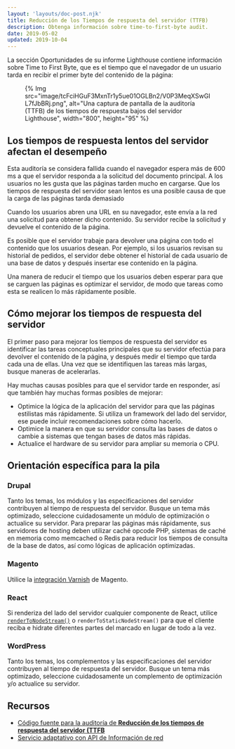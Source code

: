 ```yaml
---
layout: 'layouts/doc-post.njk'
title: Reducción de los Tiempos de respuesta del servidor (TTFB)
description: Obtenga información sobre time-to-first-byte audit.
date: 2019-05-02
updated: 2019-10-04
---
```


La sección Oportunidades de su informe Lighthouse contiene información sobre Time to First Byte, que es el tiempo que el navegador de un usuario tarda en recibir el primer byte del contenido de la página:

<figure>{% Img src="image/tcFciHGuF3MxnTr1y5ue01OGLBn2/V0P3MeqXSwGIL7fJbBRj.png", alt="Una captura de pantalla de la auditoría (TTFB) de los tiempos de respuesta bajos del servidor Lighthouse", width="800", height="95" %}</figure>

## Los tiempos de respuesta lentos del servidor afectan el desempeño

Esta auditoría se considera fallida cuando el navegador espera más de 600 ms a que el servidor responda a la solicitud del documento principal. A los usuarios no les gusta que las páginas tarden mucho en cargarse. Que los tiempos de respuesta del servidor sean lentos es una posible causa de que la carga de las páginas tarda demasiado

Cuando los usuarios abren una URL en su navegador, este envía a la red una solicitud para obtener dicho contenido. Su servidor recibe la solicitud y devuelve el contenido de la página.

Es posible que el servidor trabaje para devolver una página con todo el contenido que los usuarios desean. Por ejemplo, si los usuarios revisan su historial de pedidos, el servidor debe obtener el historial de cada usuario de una base de datos y después insertar ese contenido en la página.

Una manera de reducir el tiempo que los usuarios deben esperar para que se carguen las páginas es optimizar el servidor, de modo que tareas como esta se realicen lo más rápidamente posible.

## Cómo mejorar los tiempos de respuesta del servidor

El primer paso para mejorar los tiempos de respuesta del servidor es identificar las tareas conceptuales principales que su servidor efectúa para devolver el contenido de la página, y después medir el tiempo que tarda cada una de ellas. Una vez que se identifiquen las tareas más largas, busque maneras de acelerarlas.

Hay muchas causas posibles para que el servidor tarde en responder, así que también hay muchas formas posibles de mejorar:

- Optimice la lógica de la aplicación del servidor para que las páginas estilistas más rápidamente. Si utiliza un framework del lado del servidor, ese puede incluir recomendaciones sobre cómo hacerlo.
- Optimice la manera en que su servidor consulta las bases de datos o cambie a sistemas que tengan bases de datos más rápidas.
- Actualice el hardware de su servidor para ampliar su memoria o CPU.

## Orientación específica para la pila

### Drupal

Tanto los temas, los módulos y las especificaciones del servidor contribuyen al tiempo de respuesta del servidor. Busque un tema más optimizado, seleccione cuidadosamente un módulo de optimización o actualice su servidor. Para preparar las páginas más rápidamente, sus servidores de hosting deben utilizar caché opcode PHP, sistemas de caché en memoria como memcached o Redis para reducir los tiempos de consulta de la base de datos, así como lógicas de aplicación optimizadas.

### Magento

Utilice la [integración Varnish](https://devdocs.magento.com/guides/v2.3/config-guide/varnish/config-varnish.html) de Magento.

### React

Si renderiza del lado del servidor cualquier componente de React, utilice [`renderToNodeStream()`](https://reactjs.org/docs/react-dom-server.html#rendertonodestream) o `renderToStaticNodeStream()` para que el cliente reciba e hidrate diferentes partes del marcado en lugar de todo a la vez.

### WordPress

Tanto los temas, los complementos y las especificaciones del servidor contribuyen al tiempo de respuesta del servidor. Busque un tema más optimizado, seleccione cuidadosamente un complemento de optimización y/o actualice su servidor.

## Recursos

- [Código fuente para la auditoría de **Reducción de los tiempos de respuesta del servidor (TTFB**](https://github.com/GoogleChrome/lighthouse/blob/master/lighthouse-core/audits/server-response-time.js)
- [Servicio adaptativo con API de Información de red](https://web.dev/adaptive-serving-based-on-network-quality/)
